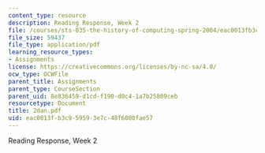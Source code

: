 ```yaml
---
content_type: resource
description: Reading Response, Week 2
file: /courses/sts-035-the-history-of-computing-spring-2004/eac0013fb3c959593e7c48f6000fae57_2dan.pdf
file_size: 59437
file_type: application/pdf
learning_resource_types:
- Assignments
license: https://creativecommons.org/licenses/by-nc-sa/4.0/
ocw_type: OCWFile
parent_title: Assignments
parent_type: CourseSection
parent_uid: 8e836459-d1cd-f190-d0c4-1a7b25809ceb
resourcetype: Document
title: 2dan.pdf
uid: eac0013f-b3c9-5959-3e7c-48f6000fae57
---
```

Reading Response, Week 2